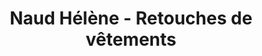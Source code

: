 ---
title: "Naud Hélène - Retouches de vêtements"
url: /angers/naud-helene-retouches-de-vetements/
shop: vêtements
---